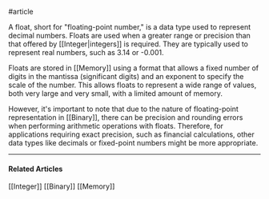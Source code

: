 #article 

A float, short for "floating-point number," is a data type used to represent decimal numbers. Floats are used when a greater range or precision than that offered by [[Integer|integers]] is required. They are typically used to represent real numbers, such as 3.14 or -0.001.

Floats are stored in [[Memory]] using a format that allows a fixed number of digits in the mantissa (significant digits) and an exponent to specify the scale of the number. This allows floats to represent a wide range of values, both very large and very small, with a limited amount of memory.

However, it's important to note that due to the nature of floating-point representation in [[Binary]], there can be precision and rounding errors when performing arithmetic operations with floats. Therefore, for applications requiring exact precision, such as financial calculations, other data types like decimals or fixed-point numbers might be more appropriate.

---
#### Related Articles

[[Integer]]
[[Binary]]
[[Memory]]
